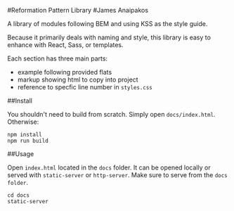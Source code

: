 #Reformation Pattern Library
#James Anaipakos

A library of modules following BEM and using KSS as the style guide.

Because it primarily deals with naming and style, this library is easy
to enhance with React, Sass, or templates.

Each section has three main parts:

- example following provided flats
- markup showing html to copy into project
- reference to specfic line number in `styles.css`


##Install

You shouldn't need to build from scratch. Simply open `docs/index.html`. Otherwise:

```node
npm install
npm run build
```


##Usage

Open `index.html` located in the `docs` folder. It can be opened locally or served with `static-server` or `http-server`.
Make sure to serve from the `docs folder`.

```node
cd docs
static-server
```
